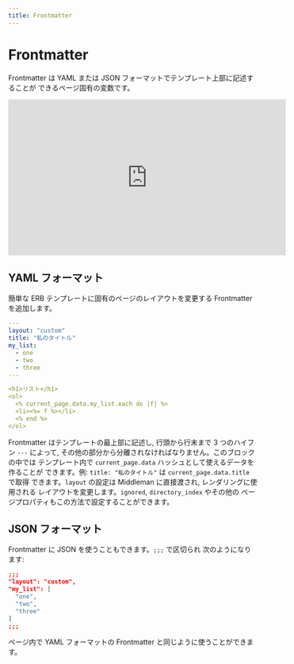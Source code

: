 ```yaml
---
title: Frontmatter
---
```


# Frontmatter

Frontmatter は YAML または JSON フォーマットでテンプレート上部に記述することが
できるページ固有の変数です。

<iframe width="560" height="315" src="https://www.youtube.com/embed/hbSAcbTa_bo?rel=0" frameborder="0" allowfullscreen></iframe><br>

## YAML フォーマット

簡単な ERB テンプレートに固有のページのレイアウトを変更する
Frontmatter を追加します。

```yaml
---
layout: "custom"
title: "私のタイトル"
my_list:
  - one
  - two
  - three
---

<h1>リスト</h1>
<ol>
  <% current_page.data.my_list.each do |f| %>
  <li><%= f %></li>
  <% end %>
</ol>
```

Frontmatter はテンプレートの最上部に記述し, 行頭から行末まで 3 つのハイフン
`---` によって, その他の部分から分離されなければなりません。このブロックの中では
テンプレート内で `current_page.data` ハッシュとして使えるデータを作ることが
できます。例: `title: "私のタイトル"` は `current_page.data.title` で取得
できます。`layout` の設定は Middleman に直接渡され, レンダリングに使用される
レイアウトを変更します。`ignored`, `directory_index` やその他の
ページプロパティもこの方法で設定することができます。

## JSON フォーマット

Frontmatter に JSON を使うこともできます。`;;;` で区切られ
次のようになります:

```json
;;;
"layout": "custom",
"my_list": [
  "one",
  "two",
  "three"
]
;;;
```

ページ内で YAML フォーマットの Frontmatter と同じように使うことができます。
